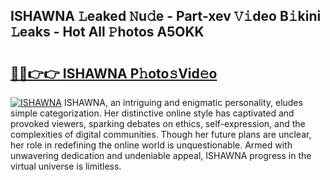 ## ISHAWNA 𝙻eaked 𝙽u𝚍e - Part-xev 𝚅𝚒deo B𝚒kini 𝙻eaks - Hot All 𝙿hotos A5OKK

# <h2><a href="http://ld1qdd.urlbe.top/?page=ISHAWNA">🔗🔗👉👉 ISHAWNA P𝚑oto𝚜Vid𝚎o</a></h2>

[![ISHAWNA](https://i.imgur.com/eBuTRDB.gif)](http://ld1qdd.urlbe.top/?page=ISHAWNA)
ISHAWNA, an intriguing and enigmatic personality, eludes simple categorization. Her distinctive online style has captivated and provoked viewers, sparking debates on ethics, self-expression, and the complexities of digital communities. Though her future plans are unclear, her role in redefining the online world is unquestionable. Armed with unwavering dedication and undeniable appeal, ISHAWNA progress in the virtual universe is limitless.
